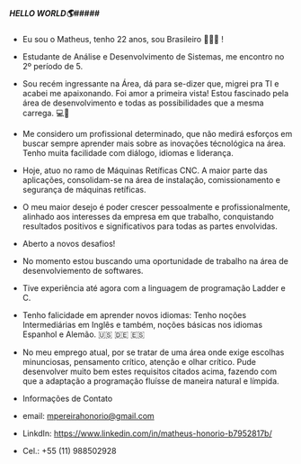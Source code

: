 ##### HELLO WORLD🌎#####

 - Eu sou o Matheus, tenho 22 anos, sou Brasileiro 💚💛💙 ! 
 - Estudante de Análise e Desenvolvimento de Sistemas, me encontro no 2º período de 5. 
 - Sou recém ingressante na Área, dá para se-dizer que, migrei pra TI e acabei me apaixonando. Foi amor a primeira vista! Estou fascinado pela área de desenvolvimento 
e todas as possibilidades que a mesma carrega. 💻📶 
 - Me considero um profissional determinado, que não medirá esforços em buscar sempre aprender mais sobre as inovações técnológica na área. Tenho muita facilidade com diálogo, 
idiomas e liderança. 
 - Hoje, atuo no ramo de Máquinas Retíficas CNC. A maior parte das aplicações, consolidam-se na área de instalação, comissionamento e segurança de máquinas retíficas.
 - O meu maior desejo é poder crescer pessoalmente e profissionalmente, alinhado aos interesses da empresa em que trabalho, conquistando resultados positivos e 
significativos para todas as partes envolvidas.   
 - Aberto a novos desafios!
 - No momento estou buscando uma oportunidade de trabalho na área de desenvolviemento de softwares.
 - Tive experiência até agora com a linguagem de programação Ladder e C. 
 - Tenho falicidade em aprender novos idiomas: Tenho noções Intermediárias em Inglês e também, noções básicas nos idiomas Espanhol e Alemão. 🇺🇸 🇩🇪 🇪🇸
 - No meu emprego atual, por se tratar de uma área onde exige escolhas minunciosas, pensamento crítico, atenção e olhar crítico. Pude desenvolver muito bem estes requisitos
citados acima, fazendo com que a adaptação a programação fluísse de maneira natural e límpida.


 - Informações de Contato

 - email: mpereirahonorio@gmail.com
 - LinkdIn: https://www.linkedin.com/in/matheus-honorio-b7952817b/
 - Cel.: +55 (11) 988502928
 
